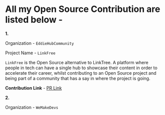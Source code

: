 # All my Open Source Contribution are listed below -

<b>1.</b>

Organization - ``EddieHubCommunity``

Project Name - ``LinkFree``

``LinkFree`` is the Open Source alternative to LinkTree. A platform where people in tech can have a single hub to showcase their content in order to accelerate their career, whilst contributing to an Open Source project and being part of a community that has a say in where the project is going.

<b>Contribution Link</b> - [PR Link](https://github.com/EddieHubCommunity/LinkFree/pull/1916)






<b>2.</b>

Organization - ``WeMakeDevs``
